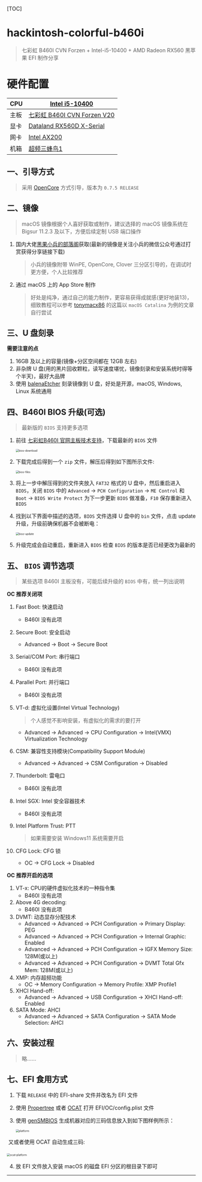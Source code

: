 [TOC]

# hackintosh-colorful-b460i

> 七彩虹 B460I CVN Forzen + Intel-i5-10400 + AMD Radeon RX560 黑苹果 EFI 制作分享

# 硬件配置

| CPU  | [Intel i5-10400](https://ark.intel.com/content/www/cn/zh/ark/products/199271/intel-core-i5-10400-processor-12m-cache-up-to-4-30-ghz.html?wapkw=10400) |
| ---- | ------------------------------------------------------------ |
| 主板 | [七彩虹 B460I CVN Forzen V20](http://colorful.cn/product_show.aspx?mid=84&id=833) |
| 显卡 | [Dataland RX560D X-Serial](http://www.dataland.com.cn/prod_view.aspx?nid=3&typeid=134&id=905) |
| 网卡 | [Intel AX200](https://ark.intel.com/content/www/cn/zh/ark/products/189347/intel-wifi-6-ax200-gig.html?wapkw=ax200) |
| 机箱 | [超频三蜂鸟1](https://item.jd.com/10035164346464.html#crumb-wrap) |



## 一、引导方式

> 采用 [OpenCore](https://github.com/acidanthera/OpenCorePkg) 方式引导，版本为 `0.7.5 RELEASE`



## 二、镜像

> macOS 镜像根据个人喜好获取或制作，建议选择的 macOS 镜像系统在 Bigsur 11.2.3 及以下，方便后续定制 USB 端口操作

1. 国内大佬[黑果小兵的部落阁](https://blog.daliansky.net/)获取(最新的镜像是关注小兵的微信公众号通过打赏获得分享链接下载)

   > 小兵的镜像附带 WinPE, OpenCore, Clover 三分区引导的，在调试时更方便，个人比较推荐

2. 通过 macOS 上的 App Store 制作

   > 好处是纯净，通过自己的能力制作，更容易获得成就感(更好地装13)，细致教程可以参考 [tonymacx86](https://www.tonymacx86.com/threads/unibeast-install-macos-catalina-on-any-supported-intel-based-pc.285366/#download) 的这篇以 `macOS Catalina` 为例的文章自行尝试



## 三、U 盘刻录

**需要注意的点**

1. 16GB 及以上的容量(镜像+分区空间都在 12GB 左右)
2. 非杂牌 U 盘(用的黑片回收颗粒，读写速度堪忧，镜像刻录和安装系统时得等个半天)，最好大品牌
3. 使用 [balenaEtcher](https://www.balena.io/etcher/) 刻录镜像到 U 盘，好处是开源，macOS, Windows, Linux 系统通用



## 四、B460I BIOS 升级(可选)

> 最新版的 `BIOS` 支持更多选项 

1. 前往 [七彩虹B460I 官网主板技术支持](http://colorful.cn/product_show.aspx?mid=84&id=833)，下载最新的 `BIOS` 文件

   <img src="./colorful-bios-support.png" alt="bios-download" style="zoom:50%;" />

  2.   下载完成后得到一个 `zip` 文件，解压后得到如下图所示文件:

       <img src="./bios-file-unzip.png" alt="bios-files" style="zoom:50%;" />

3. 将上一步中解压得到的文件夹放入 `FAT32` 格式的 U 盘中，然后重启进入 `BIOS`，关闭 `BIOS` 中的 `Advanced` -> `PCH Configuration` -> `ME Control` 和 `Boot` -> `BIOS Write Protect` 为下一步更新 `BIOS` 做准备，`F10` 保存重新进入 `BIOS`

4. 找到以下界面中描述的选项，`BIOS` 文件选择 U 盘中的 `bin` 文件，点击 update 升级，升级前确保机器不会被断电：

   <img src="./bios-update-action.png" alt="biso-update" style="zoom:50%;" />

4. 升级完成会自动重启，重新进入 `BIOS` 检查 `BIOS` 的版本是否已经更改为最新的



## 五、 `BIOS` 调节选项

>  某些选项 B460I 主板没有，可能后续升级的 `BIOS` 中有，统一列出说明



**OC 推荐关闭项**

1. Fast Boot: 快速启动

   - B460I 没有此项

2. Secure Boot: 安全启动

   - Advanced -> Boot -> Secure Boot

3. Serial/COM Port: 串行端口

   - B460I 没有此项

4. Parallel Port: 并行端口

   - B460I 没有此项

5. VT-d: 虚拟化设置(Intel Virtual Technology)

   > 个人感觉不影响安装，有虚拟化的需求的要打开

   - Advanced -> Advanced -> CPU Configuration -> Intel(VMX) Virtualization Technology 

6. CSM: 兼容性支持模块(Compatibility Support Module)

   - Advanced -> Advanced -> CSM Configuration -> Disabled

7. Thunderbolt: 雷电口

   - B460I 没有此项

8. Intel SGX: Intel 安全容器技术

   - B460I 没有此项

9. Intel Platform Trust: PTT

   > 如果需要安装 Windows11 系统需要开启

10. CFG Lock: CFG 锁

    - OC -> CFG Lock -> Disabled



**OC 推荐开启的选项**

1. VT-x: CPU的硬件虚拟化技术的一种指令集
   - B460I 没有此项
2. Above 4G decoding: 
   - B460I 没有此项
3. DVMT: 动态显存分配技术
   - Advanced -> Advanced -> PCH Configuration -> Primary Display: PEG
   - Advanced -> Advanced -> PCH Configuration -> Internal Graphic: Enabled
   - Advanced -> Advanced -> PCH Configuration -> IGFX Memory Size: 128M(或以上)
   - Advanced -> Advanced -> PCH Configuration -> DVMT Total Gfx Mem: 128M(或以上)
4. XMP: 内存超频功能
   - OC -> Memory Configuration -> Memory Profile: XMP Profile1
5. XHCI Hand-off:
   - Advanced -> Advanced -> USB Configuration -> XHCI Hand-off: Enabled
6. SATA Mode: AHCI
   - Advanced -> Advanced -> SATA Configuration -> SATA Mode Selection: AHCI



## 六、安装过程

> 略……



## 七、EFI 食用方式

1. 下载 `RELEASE` 中的 EFI-share 文件并改名为 EFI 文件

2. 使用 [Propertree](https://github.com/corpnewt/ProperTree) 或者 [OCAT](https://github.com/ic005k/QtOpenCoreConfig) 打开 EFI/OC/config.plist 文件

3. 使用 [genSMBIOS](https://github.com/corpnewt/GenSMBIOS) 生成机器对应的三码信息放入到如下图样例所示：

   <img src="./platform-info.png" alt="platform" style="zoom:50%;" />

​		又或者使用 OCAT 自动生成三码:

​		<img src="./ocat-platform.png" alt="ocat-platform" style="zoom:50%;" />

4. 放 EFI 文件放入安装 macOS 的磁盘 EFI 分区的根目录下即可

---

